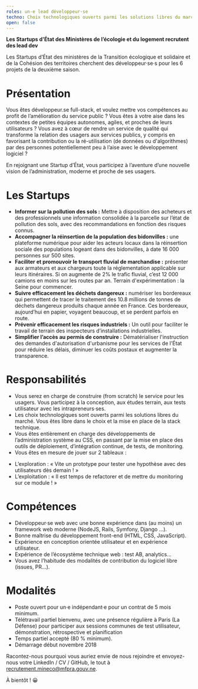 ```yaml
---
roles: un·e lead développeur·se
techno: Choix technologiques ouverts parmi les solutions libres du marché
open: false
---
```


**Les Startups d'État des Ministères de l’écologie et du logement recrutent des lead dev**

Les Startups d’État des ministères de la Transition écologique et solidaire et de la Cohésion des territoires cherchent des développeur·se·s pour les 6 projets de la deuxième saison.

<!--more-->

Présentation
============================================
Vous êtes développeur.se full-stack, et voulez mettre vos compétences au profit de l’amélioration du service public ? 
Vous êtes à votre aise dans les contextes de petites équipes autonomes, agiles, et proches de leurs utilisateurs ?
Vous avez à cœur de rendre un service de qualité qui transforme la relation des usagers aux services publics, y compris en favorisant la contribution ou la ré-utilisation (de données ou d'algorithmes) par des personnes potentiellement peu à l’aise avec le développement logiciel ?

En rejoignant une Startup d’État, vous participez à l’aventure d’une nouvelle vision de l’administration, moderne et proche de ses usagers.

Les Startups
============================================

* **Informer sur la pollution des sols :**  Mettre à disposition des acheteurs et des professionnels une information consolidée à la parcelle sur l’état de pollution des sols, avec des recommandations en fonction des risques connus.
* **Accompagner la réinsertion de la population des bidonvilles :** une plateforme numérique pour aider les acteurs locaux dans la réinsertion sociale des populations logeant dans des bidonvilles, à date 16 000 personnes sur 500 sites.
* **Faciliter et promouvoir le transport fluvial de marchandise :** présenter aux armateurs et aux chargeurs toute la réglementation applicable sur leurs itinéraires. Si on augmente de 2% le trafic fluvial, c’est 12 000 camions en moins sur les routes par an. Terrain d'expérimentation : la Seine pour commencer.
* **Suivre efficacement les déchets dangereux :** numériser les bordereaux qui permettent de tracer le traitement des 10.8 millions de tonnes de déchets dangereux produits chaque année en France. Ces bordereaux, aujourd’hui en papier, voyagent beaucoup, et se perdent parfois en route.
* **Prévenir efficacement les risques industriels :** Un outil pour faciliter le travail de terrain des inspecteurs d’installations industrielles.
* **Simplifier l’accès au permis de construire :** Dématérialiser l'instruction des demandes d'autorisation d'urbanisme pour les services de l'État pour réduire les délais, diminuer les coûts postaux et augmenter la transparence. 

Responsabilités
============================================
* Vous serez en charge de construire (from scratch) le service pour les usagers. Vous participez à la conception, aux études terrain, aux tests utilisateur avec les intrapreneurs·ses.
* Les choix technologiques sont ouverts parmi les solutions libres du marché. Vous êtes libre dans le choix et la mise en place de la stack technique.
* Vous êtes entièrement en charge des développements de l’administration système au CSS, en passant par la mise en place des outils de déploiement, d’intégration continue, de tests, de monitoring.
* Vous êtes en mesure de jouer sur 2 tableaux : 
 - L’exploration : « Vite un prototype pour tester une hypothèse avec des utilisateurs dès demain ! »
 - L’exploitation : « Il est temps de refactorer et de mettre du monitoring sur ce module ! »

Compétences
============================================
* Développeur·se web avec une bonne expérience dans (au moins) un framework web moderne (NodeJS, Rails, Symfony, Django …).
* Bonne maîtrise du développement front-end (HTML, CSS, JavaScript).
* Expérience en conception orientée utilisateur et en expérience utilisateur.
* Expérience de l’écosystème technique web : test AB, analytics…
* Vous avez l’habitude des modalités de contribution du logiciel libre (issues, PR…).

Modalités
============================================
* Poste ouvert pour un·e indépendant·e pour un contrat de 5 mois minimum.
* Télétravail partiel bienvenu, avec une présence régulière à Paris (La Défense) pour participer aux sessions communes de test utilisateur, démonstration, rétrospective et planification
* Temps partiel accepté (80 % minimum).
* Démarrage début novembre 2018

Racontez-nous pourquoi vous auriez envie de nous rejoindre et envoyez-nous votre LinkedIn / CV / GitHub, le tout à recrutement.mineco@mfpra.gouv.ne.

À bientôt ! 😀
